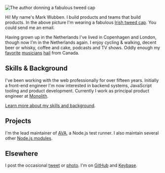 ![The author donning a fabulous tweed cap](author.jpg)

Hi! My name's Mark Wubben. I build products and teams that build products. In the above picture I'm wearing a fabulous [Irish tweed cap](http://www.aransweatermarket.com/irish-tweed-flat-caps). You could <a data-email="bcd1ddced7fcd2d3cad9d1ded9ceded3ced292d2d9c8">send me an email</a>.

Having grown up in the Netherlands I've lived in Copenhagen and London, though now I'm in the Netherlands again. I enjoy cycling & walking, decent beer or whisky, coffee and cake, podcasts and TV shows. Oddly enough my [favorite](https://hawksleyworkman.com) [musicians](https://www.whitehorsemusic.ca) [hail](https://portcities.ca) from Canada.

## Skills & Background

I've been working with the web professionally for over fifteen years. Initially a front-end engineer I'm now interested in backend systems, JavaScript tooling and product development. Currently I work as principal product engineer at [Monolith](https://monolith.xyz).

[Learn more about my skills and background](/skills-and-background).

## Projects

I'm the lead maintainer of [AVA](https://github.com/avajs/ava), a Node.js test runner. I also maintain several other [Node.js modules](/projects/nodejs).

## Elsewhere

I post the occasional [tweet](https://twitter.com/novemberborn) or [photo](https://www.instagram.com/novemberborn/). I'm on [GitHub](https://github.com/novemberborn) and [Keybase](https://keybase.io/novemberborn).
